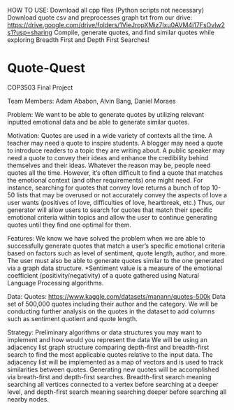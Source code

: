 HOW TO USE:
Download all cpp files (Python scripts not necessary)
Download quote csv and preprocesses graph txt from our drive: https://drive.google.com/drive/folders/1VieJropXMiz7Ixu0AVM4i17FsOvlw2s1?usp=sharing
Compile, generate quotes, and find similar quotes while exploring Breadth First and Depth First Searches!


# Quote-Quest
COP3503 Final Project

Team Members: Adam Ababon, Alvin Bang, Daniel Moraes

Problem: 
We want to be able to generate quotes by utilizing relevant inputted emotional data and be able to generate similar quotes.

Motivation:
Quotes are used in a wide variety of contexts all the time. A teacher may need a quote to inspire students. A blogger may need a quote to introduce readers to a topic they are writing about. A public speaker may need a quote to convey their ideas and enhance the credibility behind themselves and their ideas. 
Whatever the reason may be, people need quotes all the time. However, it’s often difficult to find a quote that matches the emotional context (and other requirements) one might need. For instance, searching for quotes that convey love returns a bunch of top 10-50 lists that may be overused or not accurately convey the aspects of love a user wants (positives of love, difficulties of love, heartbreak, etc.) Thus, our generator will allow users to search for quotes that match their specific emotional criteria within topics and allow the user to continue generating quotes until they find one optimal for them.

Features:
We know we have solved the problem when we are able to successfully generate quotes that match a user’s specific emotional criteria based on factors such as level of sentiment, quote length, author, and more. The user must also be able to generate quotes similar to the one generated via a graph data structure. 
*Sentiment value is a measure of the emotional coefficient (positivity/negativity) of a quote gathered using Natural Language Processing algorithms.

Data: 
Quotes: https://www.kaggle.com/datasets/manann/quotes-500k 
Data set of 500,000 quotes including their author and the category. We will be conducting further analysis on the quotes in the dataset to add columns such as sentiment quotient and quote length.

Strategy: Preliminary algorithms or data structures you may want to implement and how would you represent the data
We will be using an adjacency list graph structure comparing depth-first and breadth-first search to find the most applicable quotes relative to the input data. The adjacency list will be implemented as a map of vectors and is used to track similarities between quotes. Generating new quotes will be accomplished via breath-first and depth-first searches. Breadth-first search meaning searching all vertices connected to a vertex before searching at a deeper level, and depth-first search meaning searching deeper before searching all nearby nodes.	

